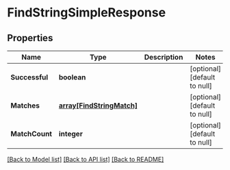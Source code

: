 # FindStringSimpleResponse

## Properties
Name | Type | Description | Notes
------------ | ------------- | ------------- | -------------
**Successful** | **boolean** |  | [optional] [default to null]
**Matches** | [**array[FindStringMatch]**](FindStringMatch.md) |  | [optional] [default to null]
**MatchCount** | **integer** |  | [optional] [default to null]

[[Back to Model list]](../README.md#documentation-for-models) [[Back to API list]](../README.md#documentation-for-api-endpoints) [[Back to README]](../README.md)


